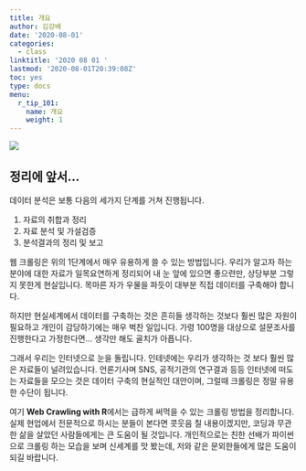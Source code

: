 ```yaml
---
title: 개요
author: 김강배
date: '2020-08-01'
categories:
  - class
linktitle: '2020 08 01 '
lastmod: '2020-08-01T20:39:08Z'
toc: yes
type: docs
menu:
  r_tip_101:
    name: 개요
    weight: 1
---
```

![](https://user-images.githubusercontent.com/30010992/89122878-fe867980-d505-11ea-812f-50da4890223b.png)



## **정리에 앞서...**

데이터 분석은 보통 다음의 세가지 단계를 거쳐 진행됩니다.

1. 자료의 취합과 정리
2. 자료 분석 및 가설검증
3. 분석결과의 정리 및 보고 

웹 크롤링은 위의 1단계에서 매우 유용하게 쓸 수 있는 방법입니다. 우리가 알고자 하는 분야에 대한 자료가 일목요연하게 정리되어 내 눈 앞에 있으면 좋으련만, 상당부분 그렇지 못한게 현실입니다. 목마른 자가 우물을 파듯이 대부분 직접 데이터를 구축해야 합니다. 

하지만 현실세계에서 데이터를 구축하는 것은 흔히들 생각하는 것보다 훨씬 많은 자원이 필요하고 개인이 감당하기에는 매우 벅찬 일입니다. 가령 100명을 대상으로 설문조사를 진행한다고 가정한다면... 생각만 해도 골치가 아픕니다. 

그래서 우리는 인터넷으로 눈을 돌립니다. 인테넷에는 우리가 생각하는 것 보다 훨씬 많은 자료들이 널려있습니다. 언론기사며 SNS, 공적기관의 연구결과 등등 인터넷에 떠도는 자료들을 모으는 것은 데이터 구축의 현실적인 대안이며, 그럴때 크롤링은 정말 유용한 수단이 됩니다.

여기 **Web Crawling with R**에서는 급하게 써먹을 수 있는 크롤링 방법을 정리합니다. 실제 현업에서 전문적으로 하시는 분들이 본다면 콧웃음 칠 내용이겠지만, 코딩과 무관한 삶을 살았던 사람들에게는 큰 도움이 될 것입니다. 개인적으로는 친한 선배가 파이썬으로 크롤링 하는 모습을 보며 신세계를 맛 봤는데, 저와 같은 문외한들에게 많은 도움이 되길 바랍니다. 

